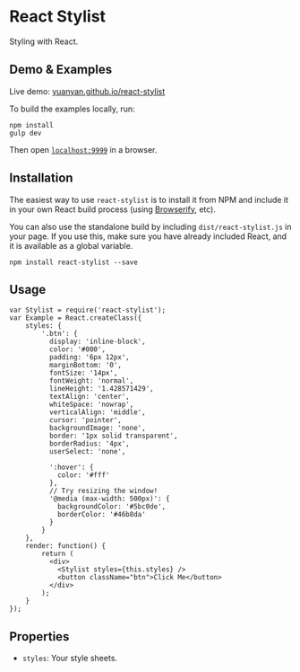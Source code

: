 React Stylist
=============

Styling with React.

## Demo & Examples

Live demo: [yuanyan.github.io/react-stylist](http://yuanyan.github.io/react-stylist/)

To build the examples locally, run:

```
npm install
gulp dev
```

Then open [`localhost:9999`](http://localhost:9999) in a browser.

## Installation

The easiest way to use `react-stylist` is to install it from NPM and include it in your own React build process (using [Browserify](http://browserify.org), etc).

You can also use the standalone build by including `dist/react-stylist.js` in your page. If you use this, make sure you have already included React, and it is available as a global variable.

```
npm install react-stylist --save
```

## Usage

```
var Stylist = require('react-stylist');
var Example = React.createClass({
    styles: {
        '.btn': {
          display: 'inline-block',
          color: '#000',
          padding: '6px 12px',
          marginBottom: '0',
          fontSize: '14px',
          fontWeight: 'normal',
          lineHeight: '1.428571429',
          textAlign: 'center',
          whiteSpace: 'nowrap',
          verticalAlign: 'middle',
          cursor: 'pointer',
          backgroundImage: 'none',
          border: '1px solid transparent',
          borderRadius: '4px',
          userSelect: 'none',

          ':hover': {
            color: '#fff'
          },
          // Try resizing the window!
          '@media (max-width: 500px)': {
            backgroundColor: '#5bc0de',
            borderColor: '#46b8da'
          }
        }
    },
    render: function() {
        return (
          <div>
            <Stylist styles={this.styles} />
            <button className="btn">Click Me</button>
          </div>
        );
    }
});
```

## Properties

* `styles`: Your style sheets.
